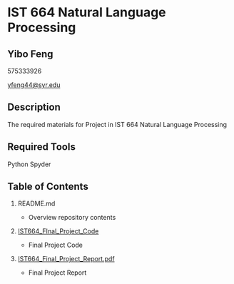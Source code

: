 # IST 664 Natural Language Processing
## Yibo Feng

575333926

yfeng44@syr.edu

## Description
The required materials for Project in IST 664 Natural Language Processing

## Required Tools
 Python Spyder


## Table of Contents

1. README.md 
    - Overview repository contents

2. [IST664_FInal_Project_Code](https://github.com/yfeng0308/MSADS_Portfolio/tree/main/IST664_NaturalLanguageProcessing/IST664_FInal_Project_Code)
    - Final Project Code

3. [IST664_Final_Project_Report.pdf](https://github.com/yfeng0308/MSADS_Portfolio/blob/main/IST664_NaturalLanguageProcessing/IST664_Final_Project_Report.pdf)
    - Final Project Report

